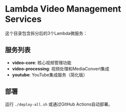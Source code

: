 # Lambda Video Management Services

这个目录包含拆分后的3个Lambda微服务：

## 服务列表

- **video-core**: 核心视频管理功能
- **video-processing**: 视频处理和MediaConvert集成  
- **youtube**: YouTube集成服务（简化版）

## 部署

运行 `./deploy-all.sh` 或通过GitHub Actions自动部署。

